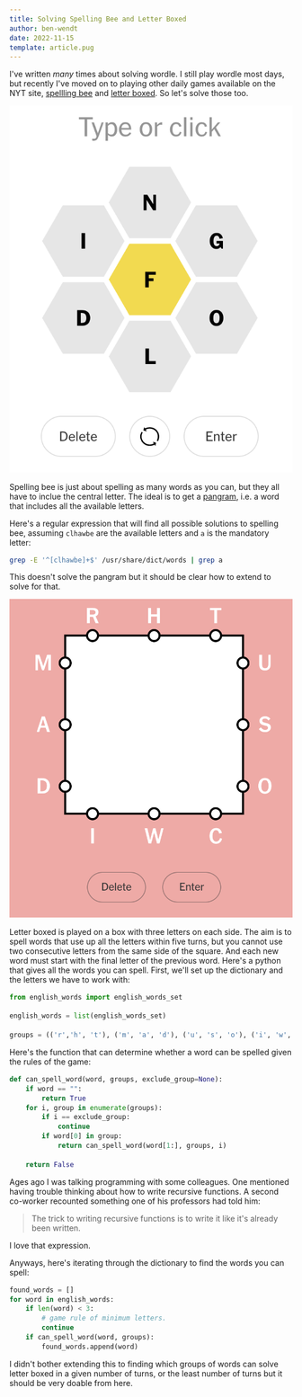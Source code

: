 ```yaml
---
title: Solving Spelling Bee and Letter Boxed
author: ben-wendt
date: 2022-11-15
template: article.pug
---
```


I've written _many_ times about solving wordle. I still play wordle most
days, but recently I've moved on to playing other daily games available
on the NYT site,
[spellling bee](https://www.nytimes.com/puzzles/spelling-bee) and
[letter boxed](https://www.nytimes.com/puzzles/letter-boxed). So let's
solve those too.

<span class="more"></span>

![spelling bee](spellingbee.png)

Spelling bee is just about spelling as many words as you can, but they
all have to inclue the central letter. The ideal is to get a
[pangram](https://en.wikipedia.org/wiki/Pangram), i.e. a word that
includes all the available letters.

Here's a regular expression that will find all possible solutions to spelling bee, assuming `clhawbe` are the available letters and `a` is
the mandatory letter:

```bash
grep -E '^[clhawbe]+$' /usr/share/dict/words | grep a
```

This doesn't solve the pangram but it should be clear how to extend to
solve for that.

![letter boxed](letterboxed.png)

Letter boxed is played on a box with three letters on each side. The aim
is to spell words that use up all the letters within five turns, but 
you cannot use two consecutive letters from the same side of the 
square. And each new word must start with the final letter of the
previous word. Here's a python that gives all the words you can spell.
First, we'll set up the dictionary and the letters we have to work with:

```python
from english_words import english_words_set

english_words = list(english_words_set)

groups = (('r','h', 't'), ('m', 'a', 'd'), ('u', 's', 'o'), ('i', 'w', 'c'))
```

Here's the function that can determine whether a word can be spelled 
given the rules of the game:

```python
def can_spell_word(word, groups, exclude_group=None):
    if word == "":
        return True
    for i, group in enumerate(groups):
        if i == exclude_group:
            continue
        if word[0] in group:
            return can_spell_word(word[1:], groups, i)
    
    return False
```

Ages ago I was talking programming with some colleagues. One mentioned
having trouble thinking about how to write recursive functions. A second
co-worker recounted something one of his professors had told him:

> The trick to writing recursive functions is to write it like it's already been written.

I love that expression.

Anyways, here's iterating through the dictionary to find the words you
can spell:

```python
found_words = []
for word in english_words:
    if len(word) < 3:
        # game rule of minimum letters.
        continue
    if can_spell_word(word, groups):
        found_words.append(word)
```

I didn't bother extending this to finding which groups of words can
solve letter boxed in a given number of turns, or the least number of
turns but it should be very doable from here.
